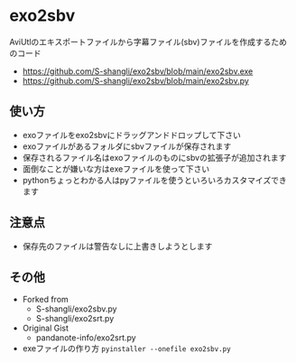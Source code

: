 # exo2sbv
AviUtlのエキスポートファイルから字幕ファイル(sbv)ファイルを作成するためのコード

* https://github.com/S-shangli/exo2sbv/blob/main/exo2sbv.exe
* https://github.com/S-shangli/exo2sbv/blob/main/exo2sbv.py

## 使い方
* exoファイルをexo2sbvにドラッグアンドドロップして下さい
* exoファイルがあるフォルダにsbvファイルが保存されます
* 保存されるファイル名はexoファイルのものにsbvの拡張子が追加されます
* 面倒なことが嫌いな方はexeファイルを使って下さい
* pythonちょっとわかる人はpyファイルを使うといろいろカスタマイズできます

## 注意点
* 保存先のファイルは警告なしに上書きしようとします

## その他
* Forked from
  * S-shangli/exo2sbv.py
  * S-shangli/exo2srt.py
* Original Gist
  * pandanote-info/exo2srt.py
* exeファイルの作り方 `pyinstaller --onefile exo2sbv.py`
